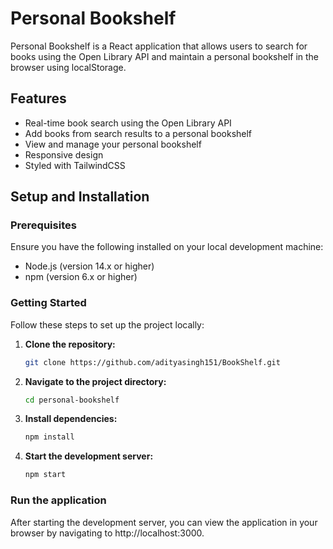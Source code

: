 # Personal Bookshelf

Personal Bookshelf is a React application that allows users to search for books using the Open Library API and maintain a personal bookshelf in the browser using localStorage.

## Features

- Real-time book search using the Open Library API
- Add books from search results to a personal bookshelf
- View and manage your personal bookshelf
- Responsive design
- Styled with TailwindCSS

## Setup and Installation

### Prerequisites

Ensure you have the following installed on your local development machine:

- Node.js (version 14.x or higher)
- npm (version 6.x or higher)

### Getting Started

Follow these steps to set up the project locally:

1. **Clone the repository:**

   ```bash
   git clone https://github.com/adityasingh151/BookShelf.git
2. **Navigate to the project directory:**
   ```bash
   cd personal-bookshelf
3. **Install dependencies:**
   ```bash
   npm install
4. **Start the development server:**
   ```bash
   npm start

### Run the application
After starting the development server, you can view the application in your browser by navigating to http://localhost:3000.





